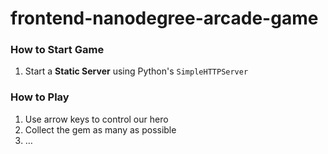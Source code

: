 frontend-nanodegree-arcade-game
===============================

### How to Start Game

1. Start a **Static Server** using Python's `SimpleHTTPServer`

### How to Play

1. Use arrow keys to control our hero
2. Collect the gem as many as possible
3. …
